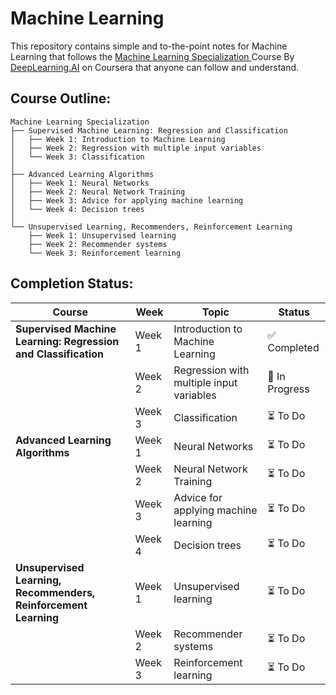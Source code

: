 # Machine Learning

This repository contains simple and to-the-point notes for Machine Learning that follows the [Machine Learning Specialization ](https://www.coursera.org/specializations/machine-learning-introduction) Course By [DeepLearning.AI](https://www.deeplearning.ai/) on Coursera that anyone can follow and understand.  


## Course Outline:

```
Machine Learning Specialization
├── Supervised Machine Learning: Regression and Classification
│   ├── Week 1: Introduction to Machine Learning
│   ├── Week 2: Regression with multiple input variables
│   └── Week 3: Classification
│
├── Advanced Learning Algorithms
│   ├── Week 1: Neural Networks
│   ├── Week 2: Neural Network Training
│   ├── Week 3: Advice for applying machine learning
│   └── Week 4: Decision trees
│
└── Unsupervised Learning, Recommenders, Reinforcement Learning
    ├── Week 1: Unsupervised learning
    ├── Week 2: Recommender systems
    └── Week 3: Reinforcement learning
```

## Completion Status:  

| Course | Week | Topic | Status |
|--------|------|-------|---------|
| **Supervised Machine Learning: Regression and Classification** | Week 1 | Introduction to Machine Learning | ✅ Completed |
| | Week 2 | Regression with multiple input variables | 🔄 In Progress |
| | Week 3 | Classification | ⏳ To Do |
| **Advanced Learning Algorithms** | Week 1 | Neural Networks | ⏳ To Do |
| | Week 2 | Neural Network Training | ⏳ To Do |
| | Week 3 | Advice for applying machine learning | ⏳ To Do |
| | Week 4 | Decision trees | ⏳ To Do |
| **Unsupervised Learning, Recommenders, Reinforcement Learning** | Week 1 | Unsupervised learning | ⏳ To Do |
| | Week 2 | Recommender systems | ⏳ To Do |
| | Week 3 | Reinforcement learning | ⏳ To Do |
